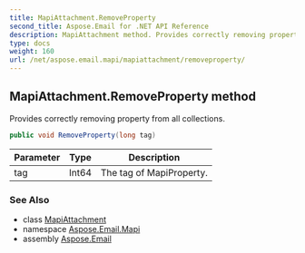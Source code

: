 ```yaml
---
title: MapiAttachment.RemoveProperty
second_title: Aspose.Email for .NET API Reference
description: MapiAttachment method. Provides correctly removing property from all collections
type: docs
weight: 160
url: /net/aspose.email.mapi/mapiattachment/removeproperty/
---
```

## MapiAttachment.RemoveProperty method

Provides correctly removing property from all collections.

```csharp
public void RemoveProperty(long tag)
```

| Parameter | Type | Description |
| --- | --- | --- |
| tag | Int64 | The tag of MapiProperty. |

### See Also

* class [MapiAttachment](../)
* namespace [Aspose.Email.Mapi](../../mapiattachment/)
* assembly [Aspose.Email](../../../)


